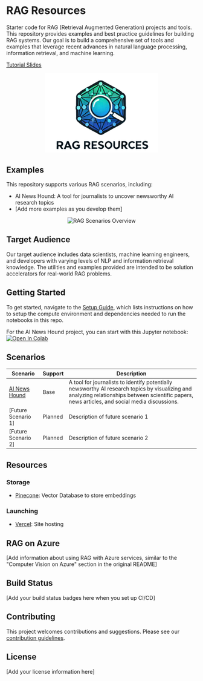 # RAG Resources

Starter code for RAG (Retrieval Augmented Generation) projects and tools. This repository provides examples and best practice guidelines for building RAG systems. Our goal is to build a comprehensive set of tools and examples that leverage recent advances in natural language processing, information retrieval, and machine learning.

[Tutorial Slides](https://docs.google.com/presentation/d/1dzA5O_DFhXtvsByuDG37SlUHvIUyYBrpdFIAod5SFho/edit?usp=sharing)

<p align="center">
  <img src="download (4).png" alt="RAG Resources Logo" width="300"/>
</p>

## Examples

This repository supports various RAG scenarios, including:

- AI News Hound: A tool for journalists to uncover newsworthy AI research topics
- [Add more examples as you develop them]

<p align="center">
  <img src="path_to_overview_image.jpg" alt="RAG Scenarios Overview" height="350"/>
</p>

## Target Audience

Our target audience includes data scientists, machine learning engineers, and developers with varying levels of NLP and information retrieval knowledge. The utilities and examples provided are intended to be solution accelerators for real-world RAG problems.

## Getting Started

To get started, navigate to the [Setup Guide](link_to_your_setup_guide.md), which lists instructions on how to setup the compute environment and dependencies needed to run the notebooks in this repo.

For the AI News Hound project, you can start with this Jupyter notebook:
[![Open In Colab](https://colab.research.google.com/assets/colab-badge.svg)](link_to_your_colab_notebook)

## Scenarios

| Scenario | Support | Description |
|----------|---------|-------------|
| [AI News Hound](link_to_notebook) | Base | A tool for journalists to identify potentially newsworthy AI research topics by visualizing and analyzing relationships between scientific papers, news articles, and social media discussions. |
| [Future Scenario 1] | Planned | Description of future scenario 1 |
| [Future Scenario 2] | Planned | Description of future scenario 2 |

## Resources

### Storage
- [Pinecone](https://www.pinecone.io/): Vector Database to store embeddings

### Launching
- [Vercel](https://vercel.com/): Site hosting

## RAG on Azure

[Add information about using RAG with Azure services, similar to the "Computer Vision on Azure" section in the original README]

## Build Status

[Add your build status badges here when you set up CI/CD]

## Contributing

This project welcomes contributions and suggestions. Please see our [contribution guidelines](link_to_your_contributing.md).

## License

[Add your license information here]
